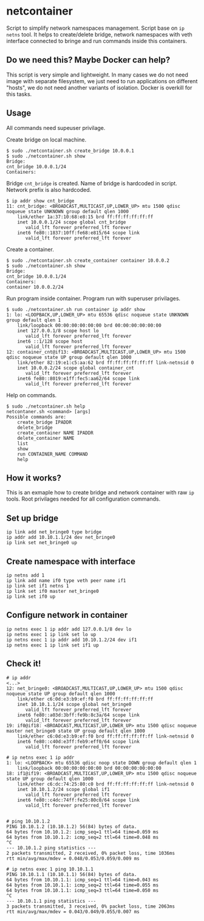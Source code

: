 # netcontainer

Script to simplify network namespaces management. Script base on `ip netns` tool. It helps to create/delete bridge, network namespaces with veth interface connected to bringe and run commands inside this containers. 

## Do we need this? Maybe Docker can help?

This script is very simple and lightweight. In many cases we do not need image with separate filesystem, we just need to run applications on different "hosts", we do not need another variants of isolation. Docker is overkill for this tasks. 

## Usage

All commands need supeuser privilage.

Create bridge on local machine.

    $ sudo ./netcontainer.sh create_bridge 10.0.0.1
    $ sudo ./netcontainer.sh show
    Bridge:
    cnt_bridge 10.0.0.1/24
    Containers:

Bridge `cnt_bridge` is created. Name of bridge is hardcoded in script. Network prefix is also hardcoded.

    $ ip addr show cnt_bridge
    11: cnt_bridge: <BROADCAST,MULTICAST,UP,LOWER_UP> mtu 1500 qdisc noqueue state UNKNOWN group default qlen 1000
        link/ether 1a:37:10:68:e8:15 brd ff:ff:ff:ff:ff:ff
        inet 10.0.0.1/24 scope global cnt_bridge
           valid_lft forever preferred_lft forever
        inet6 fe80::1837:10ff:fe68:e815/64 scope link 
           valid_lft forever preferred_lft forever

Create a container.

    $ sudo ./netcontainer.sh create_container container 10.0.0.2
    $ sudo ./netcontainer.sh show
    Bridge:
    cnt_bridge 10.0.0.1/24
    Containers:
    container 10.0.0.2/24

    
Run program inside container. Program run with superuser privilages.

    $ sudo ./netcontainer.sh run container ip addr show
    1: lo: <LOOPBACK,UP,LOWER_UP> mtu 65536 qdisc noqueue state UNKNOWN group default qlen 1
        link/loopback 00:00:00:00:00:00 brd 00:00:00:00:00:00
        inet 127.0.0.1/8 scope host lo
           valid_lft forever preferred_lft forever
        inet6 ::1/128 scope host 
           valid_lft forever preferred_lft forever
    12: container_cnt@if13: <BROADCAST,MULTICAST,UP,LOWER_UP> mtu 1500 qdisc noqueue state UP group default qlen 1000
        link/ether 82:19:e1:c5:aa:62 brd ff:ff:ff:ff:ff:ff link-netnsid 0
        inet 10.0.0.2/24 scope global container_cnt
           valid_lft forever preferred_lft forever
        inet6 fe80::8019:e1ff:fec5:aa62/64 scope link 
           valid_lft forever preferred_lft forever

Help on commands.

    $ sudo ./netcontainer.sh help
    netcontaner.sh <command> [args]
    Possible commands are:
        create_bridge IPADDR
        delete_bridge
        create_container NAME IPADDR
        delete_container NAME
        list
        show
        run CONTAINER_NAME COMMAND
        help

## How it works?

This is an exmaple how to create bridge and network container with raw `ip` tools. Root privilages needed for all configuration commands.

## Set up bridge

    ip link add net_bringe0 type bridge
    ip addr add 10.10.1.1/24 dev net_bringe0
    ip link set net_bringe0 up

## Create namespace with interface
    
    ip netns add 1
    ip link add name if0 type veth peer name if1
    ip link set if1 netns 1
    ip link set if0 master net_bringe0
    ip link set if0 up
    
## Configure network in container


    ip netns exec 1 ip addr add 127.0.0.1/8 dev lo
    ip netns exec 1 ip link set lo up
    ip netns exec 1 ip addr add 10.10.1.2/24 dev if1
    ip netns exec 1 ip link set if1 up
    
## Check it!

    # ip addr
    <...>
    12: net_bringe0: <BROADCAST,MULTICAST,UP,LOWER_UP> mtu 1500 qdisc noqueue state UP group default qlen 1000
        link/ether c6:0d:e3:b9:ef:f0 brd ff:ff:ff:ff:ff:ff
        inet 10.10.1.1/24 scope global net_bringe0
           valid_lft forever preferred_lft forever
        inet6 fe80::a03d:3bff:fe9b:8c3a/64 scope link 
           valid_lft forever preferred_lft forever
    19: if0@if18: <BROADCAST,MULTICAST,UP,LOWER_UP> mtu 1500 qdisc noqueue master net_bringe0 state UP group default qlen 1000
        link/ether c6:0d:e3:b9:ef:f0 brd ff:ff:ff:ff:ff:ff link-netnsid 0
        inet6 fe80::c40d:e3ff:feb9:eff0/64 scope link 
           valid_lft forever preferred_lft forever

    # ip netns exec 1 ip addr 
    1: lo: <LOOPBACK> mtu 65536 qdisc noop state DOWN group default qlen 1
        link/loopback 00:00:00:00:00:00 brd 00:00:00:00:00:00
    18: if1@if19: <BROADCAST,MULTICAST,UP,LOWER_UP> mtu 1500 qdisc noqueue state UP group default qlen 1000
        link/ether c6:dc:74:25:80:c0 brd ff:ff:ff:ff:ff:ff link-netnsid 0
        inet 10.10.1.2/24 scope global if1
           valid_lft forever preferred_lft forever
        inet6 fe80::c4dc:74ff:fe25:80c0/64 scope link 
           valid_lft forever preferred_lft forever


    # ping 10.10.1.2
    PING 10.10.1.2 (10.10.1.2) 56(84) bytes of data.
    64 bytes from 10.10.1.2: icmp_seq=1 ttl=64 time=0.059 ms
    64 bytes from 10.10.1.2: icmp_seq=2 ttl=64 time=0.048 ms
    ^C
    --- 10.10.1.2 ping statistics ---
    2 packets transmitted, 2 received, 0% packet loss, time 1036ms
    rtt min/avg/max/mdev = 0.048/0.053/0.059/0.009 ms
 
    # ip netns exec 1 ping 10.10.1.1
    PING 10.10.1.1 (10.10.1.1) 56(84) bytes of data.
    64 bytes from 10.10.1.1: icmp_seq=1 ttl=64 time=0.043 ms
    64 bytes from 10.10.1.1: icmp_seq=2 ttl=64 time=0.055 ms
    64 bytes from 10.10.1.1: icmp_seq=3 ttl=64 time=0.050 ms
    ^C
    --- 10.10.1.1 ping statistics ---
    3 packets transmitted, 3 received, 0% packet loss, time 2063ms
    rtt min/avg/max/mdev = 0.043/0.049/0.055/0.007 ms

